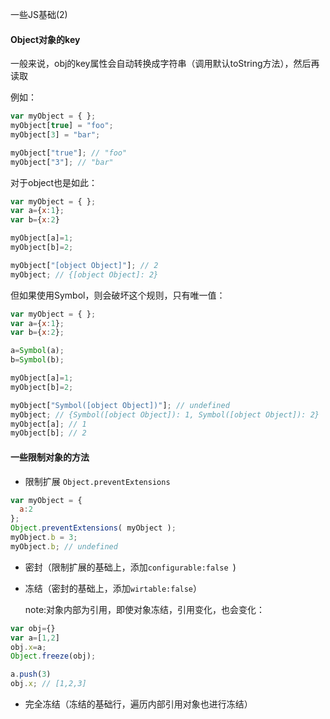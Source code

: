 一些JS基础(2)
#### Object对象的key

一般来说，obj的key属性会自动转换成字符串（调用默认toString方法），然后再读取

例如：

```js
var myObject = { };
myObject[true] = "foo";
myObject[3] = "bar";

myObject["true"]; // "foo"
myObject["3"]; // "bar"
```
对于object也是如此：
```js
var myObject = { };
var a={x:1};
var b={x:2}

myObject[a]=1;
myObject[b]=2;

myObject["[object Object]"]; // 2
myObject; // {[object Object]: 2}
```

但如果使用Symbol，则会破坏这个规则，只有唯一值：
```js
var myObject = { };
var a={x:1};
var b={x:2};

a=Symbol(a);
b=Symbol(b);

myObject[a]=1;
myObject[b]=2;

myObject["Symbol([object Object])"]; // undefined
myObject; // {Symbol([object Object]): 1, Symbol([object Object]): 2}
myObject[a]; // 1
myObject[b]; // 2
```

#### 一些限制对象的方法

* 限制扩展 `Object.preventExtensions`

```js
var myObject = {
  a:2
};
Object.preventExtensions( myObject );
myObject.b = 3;
myObject.b; // undefined
```
* 密封（限制扩展的基础上，添加`configurable:false `)

* 冻结（密封的基础上，添加`wirtable:false`）

    note:对象内部为引用，即使对象冻结，引用变化，也会变化：
```js
var obj={}
var a=[1,2]
obj.x=a;
Object.freeze(obj);

a.push(3)
obj.x; // [1,2,3]
```
* 完全冻结（冻结的基础行，遍历内部引用对象也进行冻结）